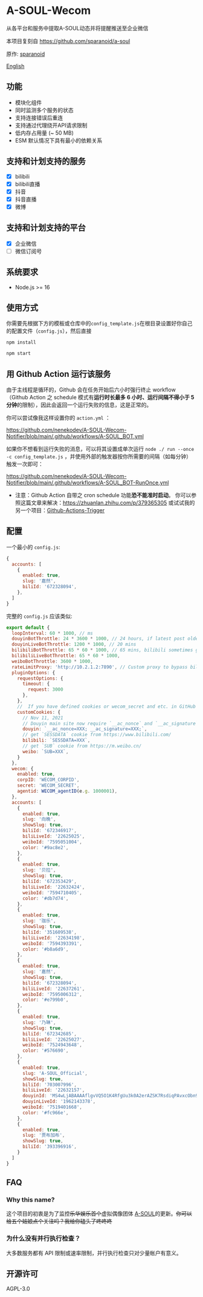 # A-SOUL-Wecom

从各平台和服务中提取A-SOUL动态并将提醒推送至企业微信

本项目复刻自 https://github.com/sparanoid/a-soul 

原作: [sparanoid](https://github.com/sparanoid)

[English](https://github.com/nenekodev/A-SOUL-Wecom-Notifier/blob/main/README.md)

## 功能

- 模块化组件
- 同时监测多个服务的状态
- 支持连接错误后重连
- 支持通过代理绕开API请求限制
- 低内存占用量 (~ 50 MB)
- ESM 默认情况下具有最小的依赖关系

## 支持和计划支持的服务

- [x] bilibili
- [x] bilibili直播
- [x] 抖音
- [x] 抖音直播
- [x] 微博

## 支持和计划支持的平台

- [x] 企业微信
- [ ] 微信订阅号

## 系统要求

- Node.js >= 16

## 使用方式

你需要先根据下方的模板或仓库中的`config_template.js`在根目录设置好你自己的配置文件（`config.js`），然后直接

```bash
npm install

npm start
```

## 用 Github Action 运行该服务

由于主线程是循环的，Github 会在任务开始后六小时强行终止 workflow（Github Action 之 schedule 模式有**运行时长最多 6 小时、运行间隔不得小于 5 分钟**的限制），因此会返回一个运行失败的信息，这是正常的。

你可以尝试像我这样设置你的 `action.yml` ：

https://github.com/nenekodev/A-SOUL-Wecom-Notifier/blob/main/.github/workflows/A-SOUL_BOT.yml

如果你不想看到运行失败的消息，可以将其设置成单次运行 `node ./ run --once -c config_template.js` ，并使用外部的触发器按你所需要的间隔（如每分钟）触发一次即可：

https://github.com/nenekodev/A-SOUL-Wecom-Notifier/blob/main/.github/workflows/A-SOUL_BOT-RunOnce.yml

- 注意：Github Action 自带之 cron schedule 功能**恐不能准时启动**。 你可以参照这篇文章来解决：https://zhuanlan.zhihu.com/p/379365305 或试试我的另一个项目：[Github-Actions-Trigger](https://github.com/nenekodev/Github-Actions-Trigger)

## 配置

一个最小的 `config.js`:

```js
{
  accounts: [
    {
      enabled: true,
      slug: '嘉然',
      biliId: '672328094',
    },
  ]
}
```

完整的 `config.js` 应该类似:

```js
export default {
  loopInterval: 60 * 1000, // ms
  douyinBotThrottle: 24 * 3600 * 1000, // 24 hours, if latest post older than this value, do not send notifications
  douyinLiveBotThrottle: 1200 * 1000, // 20 mins
  bilibiliBotThrottle: 65 * 60 * 1000, // 65 mins, bilibili sometimes got limit rate for 60 mins.
  bilibiliLiveBotThrottle: 65 * 60 * 1000,
  weiboBotThrottle: 3600 * 1000,
  rateLimitProxy: 'http://10.2.1.2:7890', // Custom proxy to bypass bilibili API rate limit
  pluginOptions: {
    requestOptions: {
      timeout: {
        request: 3000
      },
    },
    //  If you have defined cookies or wecom_secret and etc. in GitHub secrets DO NOT redifine below.
    customCookies: {
      // Nov 11, 2021
      // Douyin main site now require `__ac_nonce` and `__ac_signature` to work
      douyin: `__ac_nonce=XXX; __ac_signature=XXX;`,
      // get `SESSDATA` cookie from https://www.bilibili.com/
      bilibili: `SESSDATA=XXX`,
      // get `SUB` cookie from https://m.weibo.cn/
      weibo: `SUB=XXX`,
    }
  },
  wecom: {
    enabled: true,
    corpID: 'WECOM_CORPID',
    secret: 'WECOM_SECRET',
    agentid: WECOM_agentID(e.g. 1000001),
  },
  accounts: [
    {
      enabled: true,
      slug: '向晚',
      showSlug: true,
      biliId: '672346917',
      biliLiveId: '22625025',
      weiboId: '7595051004',
      color: '#9ac8e2',
    },
    {
      enabled: true,
      slug: '贝拉',
      showSlug: true,
      biliId: '672353429',
      biliLiveId: '22632424',
      weiboId: '7594710405',
      color: '#db7d74',
    },
    {
      enabled: true,
      slug: '珈乐',
      showSlug: true,
      biliId: '351609538',
      biliLiveId: '22634198',
      weiboId: '7594393391',
      color: '#b8a6d9',
    },
    {
      enabled: true,
      slug: '嘉然',
      showSlug: true,
      biliId: '672328094',
      biliLiveId: '22637261',
      weiboId: '7595006312',
      color: '#e799b0',
    },
    {
      enabled: true,
      slug: '乃琳',
      showSlug: true,
      biliId: '672342685',
      biliLiveId: '22625027',
      weiboId: '7524943648',
      color: '#576690',
    },
    {
      enabled: true,
      slug: 'A-SOUL_Official',
      showSlug: true,
      biliId: '703007996',
      biliLiveId: '22632157',
      douyinId: 'MS4wLjABAAAAflgvVQ5O1K4RfgUu3k0A2erAZSK7RsdiqPAvxcObn93x2vk4SKk1eUb6l_D4MX-n',
      douyinLiveId: '1962143378',
      weiboId: '7519401668',
      color: '#fc966e',
    },
    {
      enabled: true,
      slug: '贾布加布',
      showSlug: true,
      biliId: '393396916',
    }
  ]
}
```

## FAQ

### Why this name?

这个项目的初衷是为了监控~~乐华娱乐首个~~虚拟偶像团体 [A-SOUL](https://zh.moegirl.org.cn/A-SOUL)的更新。~~你可以给五个姑娘点个关注吗？我给你磕头了咚咚咚~~

### 为什么没有并行执行检查？

大多数服务都有 API 限制或速率限制，并行执行检查只对少量帐户有意义。

## 开源许可

AGPL-3.0

